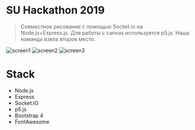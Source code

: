 # SU Hackathon 2019
>Совместное рисование с помощью Socket.iо на Node.js+Express.js. Для работы с canvas используется p5.js. Наша команда взяла второе место.

![screen1](https://raw.githubusercontent.com/zxmad/draw-hack/master/screen/1.png)
![screen2](https://raw.githubusercontent.com/zxmad/draw-hack/master/screen/2.png)
![screen3](https://raw.githubusercontent.com/zxmad/draw-hack/master/screen/3.png)
# Stack
* Node.js
* Express
* Socket.IO
* p5.js
* Bootstrap 4
* FontAwesome